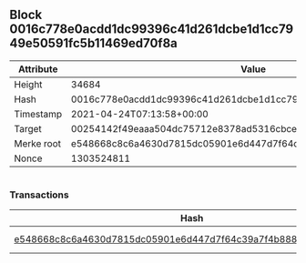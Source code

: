 ## Block 0016c778e0acdd1dc99396c41d261dcbe1d1cc7949e50591fc5b11469ed70f8a

Attribute | Value
--- | ---
Height | 34684
Hash | 0016c778e0acdd1dc99396c41d261dcbe1d1cc7949e50591fc5b11469ed70f8a
Timestamp | 2021-04-24T07:13:58+00:00
Target | 00254142f49eaaa504dc75712e8378ad5316cbcead634704b3734b6271167cc4
Merke root | e548668c8c6a4630d7815dc05901e6d447d7f64c39a7f4b8880cfba2b5dbefca
Nonce | 1303524811

```

```

### Transactions

Hash | Amount
--- | ---
[e548668c8c6a4630d7815dc05901e6d447d7f64c39a7f4b8880cfba2b5dbefca](e548668c8c6a4630d7815dc05901e6d447d7f64c39a7f4b8880cfba2b5dbefca.md) | 10.00000000 SKEPTI 
